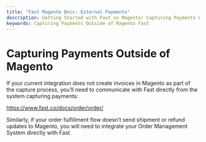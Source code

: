 ```yaml
---
title: "Fast Magento Docs: External Payments"
description: Getting Started with Fast on Magento! Capturing Payments Outside of Magento.
keywords: Capturing Payments Outside of Magento Fast
---
```


# Capturing Payments Outside of Magento

If your current integration does not create invoices in Magento as part of the capture process, you’ll need to communicate with Fast directly from the system capturing payments:

https://www.fast.co/docs/order/order/

Similarly, if your order fulfillment flow doesn’t send shipment or refund updates to Magento, you will need to integrate your Order Management System directly with Fast.
